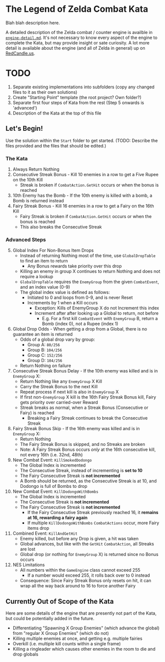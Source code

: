﻿# The Legend of Zelda Combat Kata
Blah blah description here.

A detailed description of the Zelda combat / counter engine is availble in [`engine-detail.md`](./engine-detail.md). It's not necessary to know every aspect of the engine to complete the Kata, but may provide insight or sate curiosity. A lot more detail is available about the engine (and all of Zelda in general) up on [RedCandle.us](http://redcandle.us/Legend_of_Zelda/Technical_Information#Forced_drops).

# TODO

1. Separate existing implementations into subfolders (copy any changed files to it as their own solutions)
2. Create "Starting Point" template (the root project? Own folder?)
3. Separate first four steps of Kata from the rest (Step 5 onwards is 'advanced')
4. Description of the Kata at the top of this file

## Let's Begin!
Use the solution within the `Start` folder to get started. (TODO: Describe the files provided and the files that should be edited.)

### The Kata
1. Always Return Nothing
2. Consecutive Streak Bonus - Kill 10 enemies in a row to get a Five Rupee on the 10th Kill
   - Streak is broken if `CombatAction.GetHit` occurs or when the bonus is reached
3. 10th Enemy has the Bomb - If the 10th enemy is killed with a bomb, a Bomb is returned instead
4. Fairy Streak Bonus - Kill 16 enemies in a row to get a Fairy on the 16th Kill
   - Fairy Streak is broken if `CombatAction.GetHit` occurs or when the bonus is reached
   - This also breaks the Consecutive Streak
   
### Advanced Steps
5. Global Index For Non-Bonus Item Drops
   - Instead of returning Nothing most of the time, use `GlobalDropTable` to find an item to return
     - Any Bonus rewards take priority over this drop
   - Killing an enemy in group X continues to return Nothing and does not require a lookup
   - `GlobalDropTable` requires the `EnemyGroup` from the given `CombatEvent`, and an index value (0-9)
   - The global index value is defined as follows:
     - Initiated to 0 and loops from 0-9, and is never Reset
     - Increments by 1 when a Kill occurs
       - Exception: Kills of EnemyGroup X do not Increment this index
       - Increment after after looking up a Global to return, not before
         - E.g. For a first kill `CombatEvent` with `EnemyGroup` B, return a Bomb (index 0), not a Rupee (index 1)
6. Global Drop Odds - When getting a drop from a Global, there is no guarantee an item is returned
   - Odds of a global drop vary by group:
       - Group A: `80/256`
       - Group B: `104/256`
       - Group C: `152/256`
       - Group D: `104/256`
   - Return Nothing on failure
7. Consecutive Streak Bonus Delay - If the 10th enemy was killed and is in `EnemyGroup` X:
   - Return Nothing like any `EnemyGroup` X Kill
   - Carry the Streak Bonus to the next Kill
   - Repeat process if next kill is also in `EnemyGroup` X
   - If first non-`EnemyGroup` X kill is the 16th Fairy Streak Bonus kill, Fairy gets priority over carried-over Reward
   - Streak breaks as normal, when a Streak Bonus (Consecutive or Fairy) is reached
     - Breaking a Fairy Streak continues to break the Consecutive Streak
8. Fairy Streak Bonus Skip - If the 16th enemy was killed and is in `EnemyGroup` X:
   - Return Nothing
   - The Fairy Streak Bonus is skipped, and no Streaks are broken
   - Note: A Fairy Streak Bonus occurs *only* at the 16th consecutive kill, not every 16th (i.e. 32nd, 48th)
9. New Combat Event: `KillSmokedDodongo`
   - The Global Index is incremented
   - The Consecutive Streak, instead of incrementing is **set to 10**
   - The Fairy Consecutive Streak is **not incremented**
   - A Bomb should be returned, as the Consecutive Streak is at 10, and Dodongo is full of Bombs to drop
10. New Combat Event: `KillDodongoWithBombs`
    - The Global Index is incremented
    - The Consecutive Streak is **not incremented**
    - The Fairy Consecutive Streak is **not incremented**
      - If the Fairy Consecutive Streak previously reached 16, it **remains at 16, rewarding a fairy again**
      - If multiple `KillDodongoWithBombs` `CombatActions` occur, more Fairy items drop
11. Combined Event: `KillAndGetHit`
    - Enemy killed, but before any Drop is given, a hit was taken
    - Global advances, but like with the `GetHit` `CombatAction`, all Streaks are lost
    - Global drop (or nothing for `EnemyGroup` X) is returned since no Bonus occurs
12. NES Limitations
    - All numbers within the `GameEngine` class cannot exceed 255
      - If a number would exceed 255, it rolls back over to 0 instead
    - Consequence: Since Fairy Streak Bonus only resets on hit, it can wrap all the way back around to 16 to force another Fairy

## Currently Out of Scope of the Kata
Here are some details of the engine that are presently not part of the Kata, but could be potentially added in the future.

- Differentiating "Spawning X Group Enemies" (which advance the global) from "regular X Group Enemies" (which do not)
- Killing multiple enemies at once, and getting e.g. multiple fairies
- Overkill (i.e. multiple kill counts within a single frame)
- Killing a ringleader which causes other enemies in the room to die and drop globals
